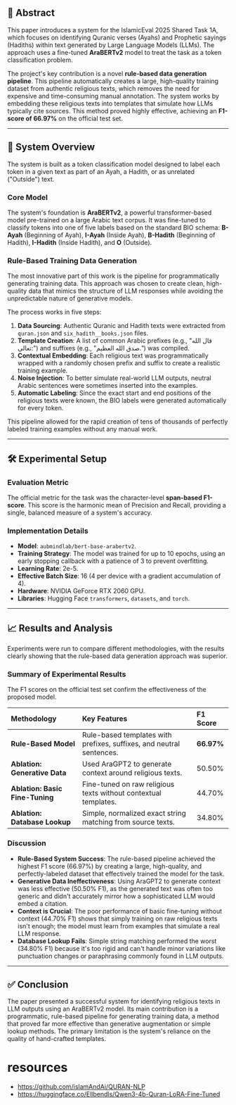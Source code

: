 
## 📜 Abstract

This paper introduces a system for the IslamicEval 2025 Shared Task 1A, which focuses on identifying Quranic verses (Ayahs) and Prophetic sayings (Hadiths) within text generated by Large Language Models (LLMs). The approach uses a fine-tuned **AraBERTv2** model to treat the task as a token classification problem.

The project's key contribution is a novel **rule-based data generation pipeline**. This pipeline automatically creates a large, high-quality training dataset from authentic religious texts, which removes the need for expensive and time-consuming manual annotation. The system works by embedding these religious texts into templates that simulate how LLMs typically cite sources. This method proved highly effective, achieving an **F1-score of 66.97%** on the official test set.

---

## 🤖 System Overview

The system is built as a token classification model designed to label each token in a given text as part of an Ayah, a Hadith, or as unrelated ("Outside") text.

### Core Model

The system's foundation is **AraBERTv2**, a powerful transformer-based model pre-trained on a large Arabic text corpus. It was fine-tuned to classify tokens into one of five labels based on the standard BIO schema: **B-Ayah** (Beginning of Ayah), **I-Ayah** (Inside Ayah), **B-Hadith** (Beginning of Hadith), **I-Hadith** (Inside Hadith), and **O** (Outside).

### Rule-Based Training Data Generation

The most innovative part of this work is the pipeline for programmatically generating training data. This approach was chosen to create clean, high-quality data that mimics the structure of LLM responses while avoiding the unpredictable nature of generative models.



The process works in five steps:
1.  **Data Sourcing**: Authentic Quranic and Hadith texts were extracted from `quran.json` and `six_hadith__books.json` files.
2.  **Template Creation**: A list of common Arabic prefixes (e.g., "قال الله تعالى:") and suffixes (e.g., "صدق الله العظيم.") was compiled.
3.  **Contextual Embedding**: Each religious text was programmatically wrapped with a randomly chosen prefix and suffix to create a realistic training example.
4.  **Noise Injection**: To better simulate real-world LLM outputs, neutral Arabic sentences were sometimes inserted into the examples.
5.  **Automatic Labeling**: Since the exact start and end positions of the religious texts were known, the BIO labels were generated automatically for every token.

This pipeline allowed for the rapid creation of tens of thousands of perfectly labeled training examples without any manual work.

---

## 🛠️ Experimental Setup

### Evaluation Metric

The official metric for the task was the character-level **span-based F1-score**. This score is the harmonic mean of Precision and Recall, providing a single, balanced measure of a system's accuracy.

### Implementation Details

* **Model**: `aubmindlab/bert-base-arabertv2`.
* **Training Strategy**: The model was trained for up to 10 epochs, using an early stopping callback with a patience of 3 to prevent overfitting.
* **Learning Rate**: 2e-5.
* **Effective Batch Size**: 16 (4 per device with a gradient accumulation of 4).
* **Hardware**: NVIDIA GeForce RTX 2060 GPU.
* **Libraries**: Hugging Face `transformers`, `datasets`, and `torch`.

---

## 📈 Results and Analysis

Experiments were run to compare different methodologies, with the results clearly showing that the rule-based data generation approach was superior.

### Summary of Experimental Results

The F1 scores on the official test set confirm the effectiveness of the proposed model.

| Methodology                | Key Features                                                     | F1 Score |
| :------------------------- | :--------------------------------------------------------------- | :------- |
| **Rule-Based Model** | Rule-based templates with prefixes, suffixes, and neutral sentences. | **66.97%** |
| **Ablation: Generative Data** | Used AraGPT2 to generate context around religious texts.         | 50.50%   |
| **Ablation: Basic Fine-Tuning** | Fine-tuned on raw religious texts without contextual templates.   | 44.70%   |
| **Ablation: Database Lookup** | Simple, normalized exact string matching from source texts.      | 34.80%   |

### Discussion

* **Rule-Based System Success**: The rule-based pipeline achieved the highest F1 score (66.97%) by creating a large, high-quality, and perfectly-labeled dataset that effectively trained the model for the task.
* **Generative Data Ineffectiveness**: Using AraGPT2 to generate context was less effective (50.50% F1), as the generated text was often too generic and didn't accurately mirror how a sophisticated LLM would embed a citation.
* **Context is Crucial**: The poor performance of basic fine-tuning without context (44.70% F1) shows that simply training on raw religious texts isn't enough; the model must learn from examples that simulate a real LLM response.
* **Database Lookup Fails**: Simple string matching performed the worst (34.80% F1) because it's too rigid and can't handle minor variations like punctuation changes or paraphrasing commonly found in LLM outputs.

---

## ✅ Conclusion

The paper presented a successful system for identifying religious texts in LLM outputs using an AraBERTv2 model. Its main contribution is a programmatic, rule-based pipeline for generating training data, a method that proved far more effective than generative augmentation or simple lookup methods. The primary limitation is the system's reliance on the quality of hand-crafted templates.

# resources

- https://github.com/islamAndAi/QURAN-NLP
- https://huggingface.co/Ellbendls/Qwen3-4b-Quran-LoRA-Fine-Tuned
